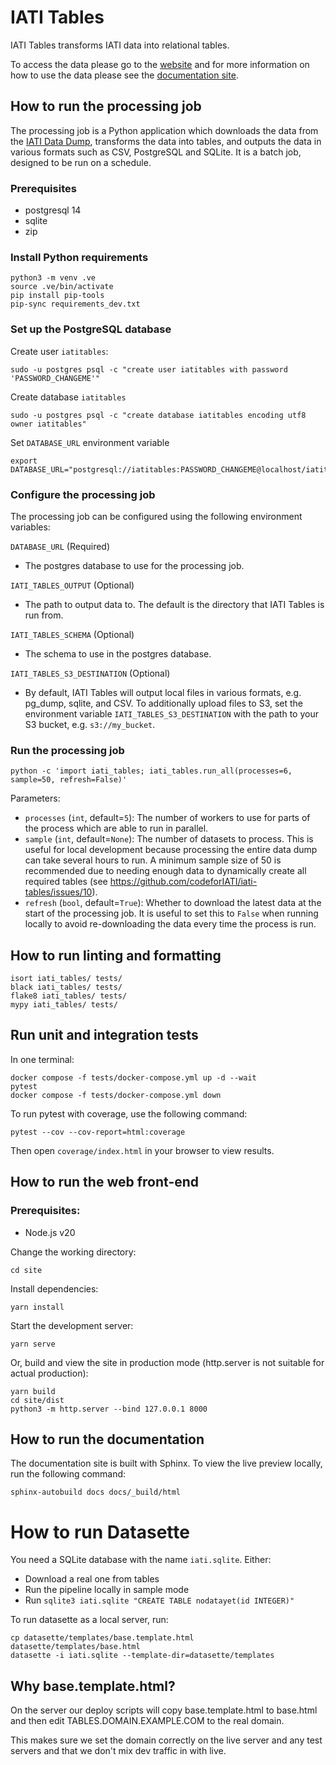 # IATI Tables

IATI Tables transforms IATI data into relational tables.

To access the data please go to the [website](https://iati-tables.codeforiati.org/) and for more information on how to use the data please see the [documentation site](https://docs.tables.iatistandard.org/).

## How to run the processing job

The processing job is a Python application which downloads the data from the [IATI Data Dump](https://iati-data-dump.codeforiati.org/), transforms the data into tables, and outputs the data in various formats such as CSV, PostgreSQL and SQLite. It is a batch job, designed to be run on a schedule.

### Prerequisites

- postgresql 14
- sqlite
- zip

### Install Python requirements

```
python3 -m venv .ve
source .ve/bin/activate
pip install pip-tools
pip-sync requirements_dev.txt
```

### Set up the PostgreSQL database

Create user `iatitables`:

```
sudo -u postgres psql -c "create user iatitables with password 'PASSWORD_CHANGEME'"
```

Create database `iatitables`

```
sudo -u postgres psql -c "create database iatitables encoding utf8 owner iatitables"
```

Set `DATABASE_URL` environment variable

```
export DATABASE_URL="postgresql://iatitables:PASSWORD_CHANGEME@localhost/iatitables"
```

### Configure the processing job

The processing job can be configured using the following environment variables:

`DATABASE_URL` (Required)

- The postgres database to use for the processing job.

`IATI_TABLES_OUTPUT` (Optional)

- The path to output data to. The default is the directory that IATI Tables is run from.

`IATI_TABLES_SCHEMA` (Optional)

- The schema to use in the postgres database.

`IATI_TABLES_S3_DESTINATION` (Optional)

- By default, IATI Tables will output local files in various formats, e.g. pg_dump, sqlite, and CSV. To additionally upload files to S3, set the environment variable `IATI_TABLES_S3_DESTINATION` with the path to your S3 bucket, e.g. `s3://my_bucket`.

### Run the processing job

```
python -c 'import iati_tables; iati_tables.run_all(processes=6, sample=50, refresh=False)'
```

Parameters:

- `processes` (`int`, default=`5`): The number of workers to use for parts of the process which are able to run in parallel.
- `sample` (`int`, default=`None`): The number of datasets to process. This is useful for local development because processing the entire data dump can take several hours to run. A minimum sample size of 50 is recommended due to needing enough data to dynamically create all required tables (see https://github.com/codeforIATI/iati-tables/issues/10).
- `refresh` (`bool`, default=`True`): Whether to download the latest data at the start of the processing job. It is useful to set this to `False` when running locally to avoid re-downloading the data every time the process is run.

## How to run linting and formatting

```
isort iati_tables/ tests/
black iati_tables/ tests/
flake8 iati_tables/ tests/
mypy iati_tables/ tests/
```

## Run unit and integration tests

In one terminal:

```
docker compose -f tests/docker-compose.yml up -d --wait
pytest
docker compose -f tests/docker-compose.yml down
```

To run pytest with coverage, use the following command:

```
pytest --cov --cov-report=html:coverage
```

Then open `coverage/index.html` in your browser to view results.

## How to run the web front-end

### Prerequisites:

- Node.js v20

Change the working directory:

```
cd site
```

Install dependencies:

```
yarn install
```

Start the development server:

```
yarn serve
```

Or, build and view the site in production mode (http.server is not suitable for actual production):

```
yarn build
cd site/dist
python3 -m http.server --bind 127.0.0.1 8000
```

## How to run the documentation

The documentation site is built with Sphinx. To view the live preview locally, run the following command:

```
sphinx-autobuild docs docs/_build/html
```

# How to run Datasette

You need a SQLite database with the name `iati.sqlite`. Either: 

* Download a real one from tables
* Run the pipeline locally in sample mode
* Run `sqlite3 iati.sqlite "CREATE TABLE nodatayet(id INTEGER)"`

To run datasette as a local server, run:

    cp datasette/templates/base.template.html datasette/templates/base.html
    datasette -i iati.sqlite --template-dir=datasette/templates

## Why base.template.html?

On the server our deploy scripts will copy base.template.html to base.html and then edit TABLES.DOMAIN.EXAMPLE.COM to the real domain.

This makes sure we set the domain correctly on the live server and any test servers and that we don't mix dev traffic in with live.



